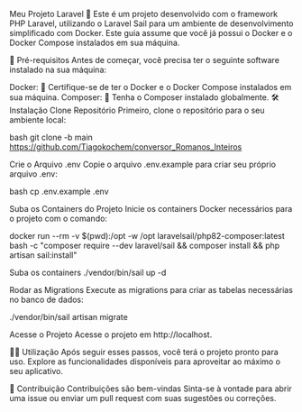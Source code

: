 Meu Projeto Laravel 💼
Este é um projeto desenvolvido com o framework PHP Laravel, utilizando o Laravel Sail para um ambiente de desenvolvimento simplificado com Docker. Este guia assume que você já possui o Docker e o Docker Compose instalados em sua máquina.

🚀 Pré-requisitos
Antes de começar, você precisa ter o seguinte software instalado na sua máquina:

Docker: 🐳 Certifique-se de ter o Docker e o Docker Compose instalados em sua máquina.
Composer: 🎼 Tenha o Composer instalado globalmente.
🛠️ Instalação
Clone Repositório
Primeiro, clone o repositório para o seu ambiente local:

bash git clone -b main https://github.com/Tiagokochem/conversor_Romanos_Inteiros

Crie o Arquivo .env
Copie o arquivo .env.example para criar seu próprio arquivo .env:

bash cp .env.example .env

Suba os Containers do Projeto
Inicie os containers Docker necessários para o projeto com o comando:

docker run --rm
-v $(pwd):/opt
-w /opt laravelsail/php82-composer:latest
bash -c "composer require --dev laravel/sail && composer install && php artisan sail:install"

Suba os containers
./vendor/bin/sail up -d


Rodar as Migrations
Execute as migrations para criar as tabelas necessárias no banco de dados:

./vendor/bin/sail artisan migrate


Acesse o Projeto
Acesse o projeto em http://localhost.

🧑‍💻 Utilização
Após seguir esses passos, você terá o projeto pronto para uso. Explore as funcionalidades disponíveis para aproveitar ao máximo o seu aplicativo.

🙌 Contribuição
Contribuições são bem-vindas Sinta-se à vontade para abrir uma issue ou enviar um pull request com suas sugestões ou correções.